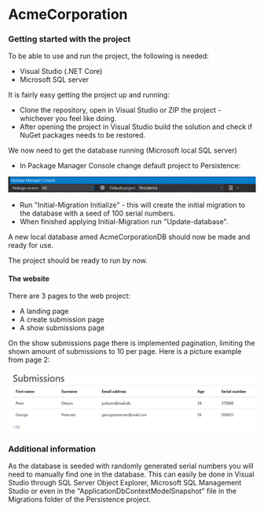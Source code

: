 # AcmeCorporation

### Getting started with the project

To be able to use and run the project, the following is needed:
- Visual Studio (.NET Core)
- Microsoft SQL server

It is fairly easy getting the project up and running:
- Clone the repository, open in Visual Studio or ZIP the project - whichever you feel like doing.
- After opening the project in Visual Studio build the solution and check if NuGet packages needs to be restored.

We now need to get the database running (Microsoft local SQL server)

- In Package Manager Console change default project to Persistence:

![](/images/pmc_persistence.png)

  - Run "Initial-Migration Initialize" - this will create the initial migration to the database with a seed of 100 serial numbers.
  - When finished applying Initial-Migration run "Update-database".

A new local database amed AcmeCorporationDB should now be made and ready for use.

The project should be ready to run by now.

#### The website

There are 3 pages to the web project:
- A landing page
- A create submission page
- A show submissions page

On the show submissions page there is implemented pagination, limiting the shown amount of submissions to 10 per page.
Here is a picture example from page 2:

![](/images/acme_submissions.png)

### Additional information
As the database is seeded with randomly generated serial numbers you will need to manually find one in the database.
This can easily be done in Visual Studio through SQL Server Object Explorer, Microsoft SQL Management Studio or even in the "ApplicationDbContextModelSnapshot" file in the Migrations folder of the Persistence project.
